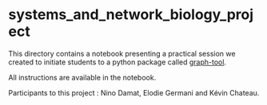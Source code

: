 # systems_and_network_biology_project

This directory contains a notebook presenting a practical session we created to initiate students to a python package called [graph-tool](https://graph-tool.skewed.de/static/doc/index.html).

All instructions are available in the notebook. 

Participants to this project : Nino Damat, Elodie Germani and Kévin Chateau. 